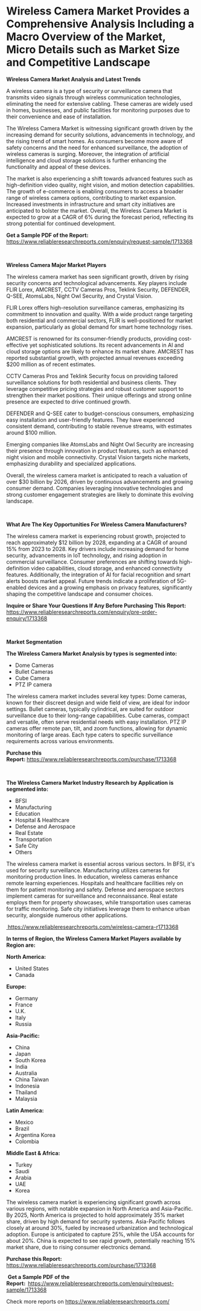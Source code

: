 <p><h1>Wireless Camera Market Provides a Comprehensive Analysis Including a Macro Overview of the Market, Micro Details such as Market Size and Competitive Landscape</h1></p><p><strong>Wireless Camera Market Analysis and Latest Trends</strong></p>
<p><p>A wireless camera is a type of security or surveillance camera that transmits video signals through wireless communication technologies, eliminating the need for extensive cabling. These cameras are widely used in homes, businesses, and public facilities for monitoring purposes due to their convenience and ease of installation. </p><p>The Wireless Camera Market is witnessing significant growth driven by the increasing demand for security solutions, advancements in technology, and the rising trend of smart homes. As consumers become more aware of safety concerns and the need for enhanced surveillance, the adoption of wireless cameras is surging. Moreover, the integration of artificial intelligence and cloud storage solutions is further enhancing the functionality and appeal of these devices.</p><p>The market is also experiencing a shift towards advanced features such as high-definition video quality, night vision, and motion detection capabilities. The growth of e-commerce is enabling consumers to access a broader range of wireless camera options, contributing to market expansion. Increased investments in infrastructure and smart city initiatives are anticipated to bolster the market. Overall, the Wireless Camera Market is expected to grow at a CAGR of 6% during the forecast period, reflecting its strong potential for continued development.</p></p>
<p><strong>Get a Sample PDF of the Report:&nbsp;</strong> <a href="https://www.reliableresearchreports.com/enquiry/request-sample/1713368?utm_campaign=2809&utm_medium=2&utm_source=Github&utm_content=ia&utm_term=04042025&utm_id=wireless-camera">https://www.reliableresearchreports.com/enquiry/request-sample/1713368</a></p>
<p>&nbsp;</p>
<p><strong>Wireless Camera Major Market Players</strong></p>
<p><p>The wireless camera market has seen significant growth, driven by rising security concerns and technological advancements. Key players include FLIR Lorex, AMCREST, CCTV Cameras Pros, Teklink Security, DEFENDER, Q-SEE, AtomsLabs, Night Owl Security, and Crystal Vision.</p><p>FLIR Lorex offers high-resolution surveillance cameras, emphasizing its commitment to innovation and quality. With a wide product range targeting both residential and commercial sectors, FLIR is well-positioned for market expansion, particularly as global demand for smart home technology rises.</p><p>AMCREST is renowned for its consumer-friendly products, providing cost-effective yet sophisticated solutions. Its recent advancements in AI and cloud storage options are likely to enhance its market share. AMCREST has reported substantial growth, with projected annual revenues exceeding $200 million as of recent estimates.</p><p>CCTV Cameras Pros and Teklink Security focus on providing tailored surveillance solutions for both residential and business clients. They leverage competitive pricing strategies and robust customer support to strengthen their market positions. Their unique offerings and strong online presence are expected to drive continued growth.</p><p>DEFENDER and Q-SEE cater to budget-conscious consumers, emphasizing easy installation and user-friendly features. They have experienced consistent demand, contributing to stable revenue streams, with estimates around $100 million.</p><p>Emerging companies like AtomsLabs and Night Owl Security are increasing their presence through innovation in product features, such as enhanced night vision and mobile connectivity. Crystal Vision targets niche markets, emphasizing durability and specialized applications.</p><p>Overall, the wireless camera market is anticipated to reach a valuation of over $30 billion by 2026, driven by continuous advancements and growing consumer demand. Companies leveraging innovative technologies and strong customer engagement strategies are likely to dominate this evolving landscape.</p></p>
<p>&nbsp;</p>
<p><strong>What Are The Key Opportunities For Wireless Camera Manufacturers?</strong></p>
<p><p>The wireless camera market is experiencing robust growth, projected to reach approximately $12 billion by 2028, expanding at a CAGR of around 15% from 2023 to 2028. Key drivers include increasing demand for home security, advancements in IoT technology, and rising adoption in commercial surveillance. Consumer preferences are shifting towards high-definition video capabilities, cloud storage, and enhanced connectivity features. Additionally, the integration of AI for facial recognition and smart alerts boosts market appeal. Future trends indicate a proliferation of 5G-enabled devices and a growing emphasis on privacy features, significantly shaping the competitive landscape and consumer choices.</p></p>
<p><strong>Inquire or Share Your Questions If Any Before Purchasing This Report:</strong> <a href="https://www.reliableresearchreports.com/enquiry/pre-order-enquiry/1713368?utm_campaign=2809&utm_medium=2&utm_source=Github&utm_content=ia&utm_term=04042025&utm_id=wireless-camera">https://www.reliableresearchreports.com/enquiry/pre-order-enquiry/1713368</a></p>
<p>&nbsp;</p>
<p><strong>Market Segmentation</strong></p>
<p><strong>The Wireless Camera Market Analysis by types is segmented into:</strong></p>
<p><ul><li>Dome Cameras</li><li>Bullet Cameras</li><li>Cube Camera</li><li>PTZ IP camera</li></ul></p>
<p><p>The wireless camera market includes several key types: Dome cameras, known for their discreet design and wide field of view, are ideal for indoor settings. Bullet cameras, typically cylindrical, are suited for outdoor surveillance due to their long-range capabilities. Cube cameras, compact and versatile, often serve residential needs with easy installation. PTZ IP cameras offer remote pan, tilt, and zoom functions, allowing for dynamic monitoring of large areas. Each type caters to specific surveillance requirements across various environments.</p></p>
<p><strong>Purchase this Report:&nbsp;</strong><a href="https://www.reliableresearchreports.com/purchase/1713368?utm_campaign=2809&utm_medium=2&utm_source=Github&utm_content=ia&utm_term=04042025&utm_id=wireless-camera">https://www.reliableresearchreports.com/purchase/1713368</a></p>
<p>&nbsp;</p>
<p><strong>The Wireless Camera Market Industry Research by Application is segmented into:</strong></p>
<p><ul><li>BFSI</li><li>Manufacturing</li><li>Education</li><li>Hospital & Healthcare</li><li>Defense and Aerospace</li><li>Real Estate</li><li>Transportation</li><li>Safe City</li><li>Others</li></ul></p>
<p><p>The wireless camera market is essential across various sectors. In BFSI, it's used for security surveillance. Manufacturing utilizes cameras for monitoring production lines. In education, wireless cameras enhance remote learning experiences. Hospitals and healthcare facilities rely on them for patient monitoring and safety. Defense and aerospace sectors implement cameras for surveillance and reconnaissance. Real estate employs them for property showcases, while transportation uses cameras for traffic monitoring. Safe city initiatives leverage them to enhance urban security, alongside numerous other applications.</p></p>
<p><a href="https://www.reliableresearchreports.com/wireless-camera-r1713368?utm_campaign=2809&utm_medium=2&utm_source=Github&utm_content=ia&utm_term=04042025&utm_id=wireless-camera">&nbsp;https://www.reliableresearchreports.com/wireless-camera-r1713368</a></p>
<p><strong>In terms of Region, the Wireless Camera Market Players available by Region are:</strong></p>
<p>
    <p> <strong> North America: </strong>
        <ul>
            <li>United States</li>
            <li>Canada</li>
        </ul>
        </p> 
    <p> <strong> Europe: </strong>
        <ul>
            <li>Germany</li>
            <li>France</li>
            <li>U.K.</li>
            <li>Italy</li>
            <li>Russia</li>
        </ul>
        </p> 
    <p> <strong> Asia-Pacific: </strong>
        <ul>
            <li>China</li>
            <li>Japan</li>
            <li>South Korea</li>
            <li>India</li>
            <li>Australia</li>
            <li>China Taiwan</li>
            <li>Indonesia</li>
            <li>Thailand</li>
            <li>Malaysia</li>
        </ul>
        </p> 
    <p> <strong> Latin America: </strong>
        <ul>
            <li>Mexico</li>
            <li>Brazil</li>
            <li>Argentina Korea</li>
            <li>Colombia</li>
        </ul>
        </p> 
    <p> <strong> Middle East & Africa: </strong>
        <ul>
            <li>Turkey</li>
            <li>Saudi</li>
            <li>Arabia</li>
            <li>UAE</li>
            <li>Korea</li>
        </ul>
    </p>
    </p>
<p><p>The wireless camera market is experiencing significant growth across various regions, with notable expansion in North America and Asia-Pacific. By 2025, North America is projected to hold approximately 35% market share, driven by high demand for security systems. Asia-Pacific follows closely at around 30%, fueled by increased urbanization and technological adoption. Europe is anticipated to capture 25%, while the USA accounts for about 20%. China is expected to see rapid growth, potentially reaching 15% market share, due to rising consumer electronics demand.</p></p>
<p><strong>Purchase this Report: </strong><a href="https://www.reliableresearchreports.com/purchase/1713368?utm_campaign=2809&utm_medium=2&utm_source=Github&utm_content=ia&utm_term=04042025&utm_id=wireless-camera">https://www.reliableresearchreports.com/purchase/1713368</a></p>
<p>&nbsp;<strong>Get a Sample PDF of the Report:&nbsp;&nbsp;</strong><a href="https://www.reliableresearchreports.com/enquiry/request-sample/1713368?utm_campaign=2809&utm_medium=2&utm_source=Github&utm_content=ia&utm_term=04042025&utm_id=wireless-camera">https://www.reliableresearchreports.com/enquiry/request-sample/1713368</a></p>
<p><strong></strong></p>
<p>Check more reports on <a href="https://www.reliableresearchreports.com/?utm_campaign=2809&utm_medium=2&utm_source=Github&utm_content=ia&utm_term=04042025&utm_id=wireless-camera">https://www.reliableresearchreports.com/</a></p>
